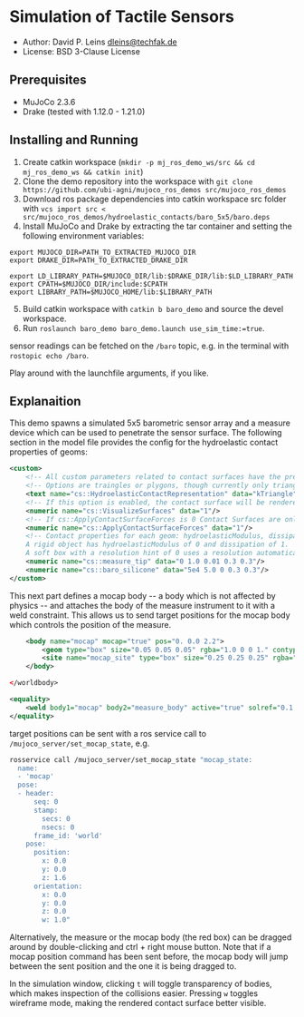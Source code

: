 # Simulation of Tactile Sensors

* Author: David P. Leins <dleins@techfak.de>
* License: BSD 3-Clause License

## Prerequisites

- MuJoCo 2.3.6
- Drake (tested with 1.12.0 - 1.21.0)

## Installing and Running

1. Create catkin workspace (`mkdir -p mj_ros_demo_ws/src && cd mj_ros_demo_ws && catkin init`)
2. Clone the demo repository into the workspace with `git clone https://github.com/ubi-agni/mujoco_ros_demos src/mujoco_ros_demos`
3. Download ros package dependencies into catkin workspace src folder with `vcs import src < src/mujoco_ros_demos/hydroelastic_contacts/baro_5x5/baro.deps`
4. Install MuJoCo and Drake by extracting the tar container and setting the following environment variables:
```
export MUJOCO_DIR=PATH_TO_EXTRACTED_MUJOCO_DIR
export DRAKE_DIR=PATH_TO_EXTRACTED_DRAKE_DIR

export LD_LIBRARY_PATH=$MUJOCO_DIR/lib:$DRAKE_DIR/lib:$LD_LIBRARY_PATH
export CPATH=$MUJOCO_DIR/include:$CPATH
export LIBRARY_PATH=$MUJOCO_HOME/lib:$LIBRARY_PATH

```
5. Build catkin workspace with `catkin b baro_demo` and source the devel workspace.
6. Run `roslaunch baro_demo baro_demo.launch use_sim_time:=true`.

sensor readings can be fetched on the `/baro` topic, e.g. in the terminal with `rostopic echo /baro`.

Play around with the launchfile arguments, if you like.

## Explanaition

This demo spawns a simulated 5x5 barometric sensor array and a measure device which can be used to penetrate the sensor surface.
The following section in the model file provides the config for the hydroelastic contact properties of geoms:
```xml
<custom>
    <!-- All custom parameters related to contact surfaces have the prefix cs:: -->
    <!-- Options are traingles or plygons, though currently only triangles are supported -->
    <text name="cs::HydroelasticContactRepresentation" data="kTriangle"/>
    <!-- If this option is enabled, the contact surface will be rendered in sim -->
    <numeric name="cs::VisualizeSurfaces" data="1"/>
    <!-- If cs::ApplyContactSurfaceForces is 0 Contact Surfaces are only computed for tactile sensors and standard mujoco contacts are used to compute physics -->
    <numeric name="cs::ApplyContactSurfaceForces" data="1"/>
    <!-- Contact properties for each geom: hydroelasticModulus, dissipation, resolutionHint.
    A rigid object has hydroelasticModulus of 0 and dissipation of 1. 
    A soft box with a resolution hint of 0 uses a resolution automatically computed by drake. -->
    <numeric name="cs::measure_tip" data="0 1.0 0.01 0.3 0.3"/>
    <numeric name="cs::baro_silicone" data="5e4 5.0 0 0.3 0.3"/>
</custom>

```


This next part defines a mocap body -- a body which is not affected by physics -- and attaches the body of the measure instrument to it with a weld constraint. This allows us to send target positions for the mocap body which controls the position of the measure.  
```xml
    <body name="mocap" mocap="true" pos="0. 0.0 2.2">
        <geom type="box" size="0.05 0.05 0.05" rgba="1.0 0 0 1." contype="0" conaffinity="0" />
        <site name="mocap_site" type="box" size="0.25 0.25 0.25" rgba="1.0 0 0 0" group="0" />
    </body>

</worldbody>

<equality>
    <weld body1="mocap" body2="measure_body" active="true" solref="0.1 1" solimp=".3 .4 0.01"/>
</equality>

```

target positions can be sent with a ros service call to `/mujoco_server/set_mocap_state`, e.g. 
```bash
rosservice call /mujoco_server/set_mocap_state "mocap_state:
  name:
  - 'mocap'
  pose:
  - header:
      seq: 0
      stamp:
        secs: 0
        nsecs: 0
      frame_id: 'world'
    pose:
      position:
        x: 0.0
        y: 0.0
        z: 1.6
      orientation:
        x: 0.0
        y: 0.0
        z: 0.0
        w: 1.0"
```

Alternatively, the measure or the mocap body (the red box) can be dragged around by double-clicking and ctrl + right mouse button. Note that if a mocap position command has been sent before, the mocap body will jump between the sent position and the one it is being dragged to. 


In the simulation window, clicking `t` will toggle transparency of bodies, which makes inspection of the collisions easier. Pressing `w` toggles wireframe mode, making the rendered contact surface better visible.